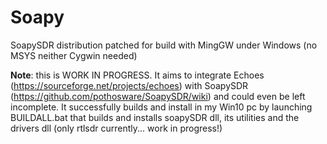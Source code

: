 # Soapy
SoapySDR distribution patched for build with MingGW under Windows (no MSYS neither Cygwin needed)

**Note**: this is WORK IN PROGRESS. It aims to integrate Echoes (https://sourceforge.net/projects/echoes)
with SoapySDR (https://github.com/pothosware/SoapySDR/wiki) and could even be left incomplete. It successfully
builds and install in my Win10 pc by launching BUILDALL.bat that builds and installs soapySDR dll, its utilities
and the drivers dll (only rtlsdr currently... work in progress!)


